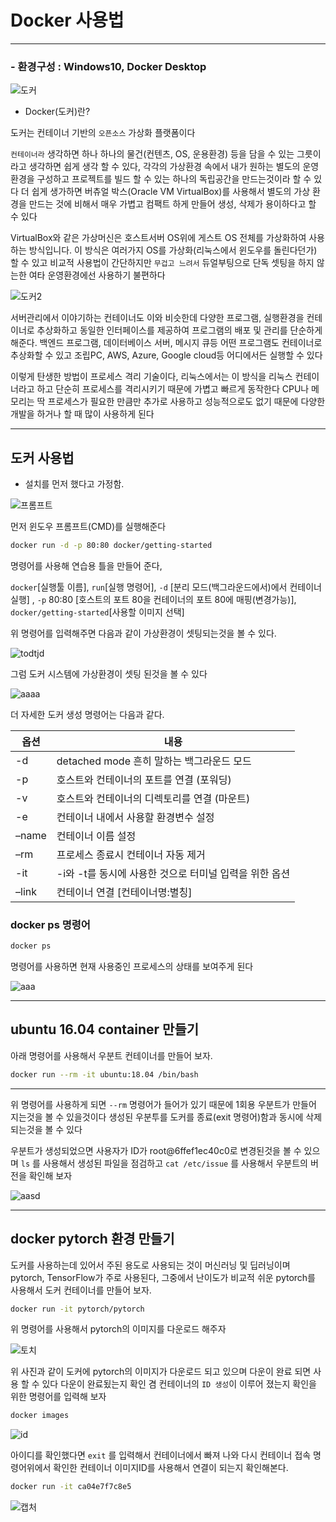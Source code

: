 # Docker 사용법
---

### - 환경구성 : Windows10, Docker Desktop

![도커](https://user-images.githubusercontent.com/84003327/160781878-d32e36cd-6ab0-4b0e-94d0-3ba0e3cbc5de.PNG)

- Docker(도커)란?

도커는 컨테이너 기반의 ```오픈소스``` 가상화 플랫폼이다 

```컨테이너라``` 생각하면 하나 하나의 물건(컨텐츠, OS, 운용환경) 등을 담을 수 있는 그릇이라고 생각하면 쉽게 생각 할 수 있다, 각각의 가상환경 속에서 내가 원하는 별도의 운영환경을 구성하고 프로젝트를 빌드 할 수 있는 하나의 독립공간을 만드는것이라 할 수 있다 더 쉽게 생가하면 버츄얼 박스(Oracle VM VirtualBox)를 사용해서 별도의 가상 환경을 만드는 것에 비해서 매우 가볍고 컴팩트 하게 만들어 생성, 삭제가 용이하다고 할 수 있다 

VirtualBox와 같은 가상머신은 호스트서버 OS위에 게스트 OS 전체를 가상화하여 사용하는 방식입니다. 이 방식은 여러가지 OS를 가상화(리눅스에서 윈도우를 돌린다던가) 할 수 있고 비교적 사용법이 간단하지만 ```무겁고 느려서``` 듀얼부팅으로 단독 셋팅을 하지 않는한 여타 운영환경에선 사용하기 불편하다

![도커2](https://user-images.githubusercontent.com/84003327/160781909-4da06926-d8e8-4f9c-b63d-1c0909d5319f.PNG)


서버관리에서 이야기하는 컨테이너도 이와 비슷한데 다양한 프로그램, 실행환경을 컨테이너로 추상화하고 동일한 인터페이스를 제공하여 프로그램의 배포 및 관리를 단순하게 해준다. 백엔드 프로그램, 데이터베이스 서버, 메시지 큐등 어떤 프로그램도 컨테이너로 추상화할 수 있고 조립PC, AWS, Azure, Google cloud등 어디에서든 실행할 수 있다

이렇게 탄생한 방법이 프로세스 격리 기술이다, 리눅스에서는 이 방식을 리눅스 컨테이너라고 하고 단순히 프로세스를 격리시키기 때문에 가볍고 빠르게 동작한다 CPU나 메모리는 딱 프로세스가 필요한 만큼만 추가로 사용하고 성능적으로도 없기 때문에 다양한 개발을 하거나 할 때 많이 사용하게 된다   


---
도커 사용법
---
- 설치를 먼저 했다고 가정함.

![프롬프트](https://user-images.githubusercontent.com/84003327/160783977-6f034a6d-f523-4d68-ad69-3497669045fe.PNG)


먼저 윈도우 프롬프트(CMD)를 실행해준다 

```bash
docker run -d -p 80:80 docker/getting-started
```
명령어를 사용해 연습용 틀을 만들어 준다, 

```docker```[실행툴 이름], ```run```[실행 명령어], ```-d``` [분리 모드(백그라운드에서)에서 컨테이너 실행] , ```-p``` 80:80 [호스트의 포트 80을 컨테이너의 포트 80에 매핑(변경가능)], ```docker/getting-started```[사용할 이미지 선택]


위 명령어를 입력해주면 다음과 같이 가상환경이 셋팅되는것을 볼 수 있다.

![todtjd](https://user-images.githubusercontent.com/84003327/160789503-64b28d69-3d17-4425-811b-f803d78b273e.PNG)


그럼 도커 시스템에 가상환경이 셋팅 된것을 볼 수 있다

![aaaa](https://user-images.githubusercontent.com/84003327/160789551-441aba38-69b6-48b5-aaeb-514c4865f757.PNG)

더 자세한 도커 생성 명령어는 다음과 같다.

|옵션|내용|
|----|---|
|-d  | detached mode 흔히 말하는 백그라운드 모드|
|-p  | 호스트와 컨테이너의 포트를 연결 (포워딩)|
|-v | 호스트와 컨테이너의 디렉토리를 연결 (마운트)|
|-e  |컨테이너 내에서 사용할 환경변수 설정|
|–name | 컨테이너 이름 설정|
|–rm  |프로세스 종료시 컨테이너 자동 제거|
|-it  | 	-i와 -t를 동시에 사용한 것으로 터미널 입력을 위한 옵션|
|–link  | 컨테이너 연결 [컨테이너명:별칭]|


### docker ps 명령어

```bash
docker ps
```

명령어를 사용하면 현재 사용중인 프로세스의 상태를 보여주게 된다 

![aaa](https://user-images.githubusercontent.com/84003327/168518735-962b778d-f8dc-46e9-b880-f2525e27b557.PNG)


---
## ubuntu 16.04 container 만들기 

아래 명령어를 사용해서 우분트 컨테이너를 만들어 보자.

```bash
docker run --rm -it ubuntu:18.04 /bin/bash
```

---

위 명령어를 사용하게 되면 ```--rm``` 명령어가 들어가 있기 때문에 1회용 우분트가 만들어 지는것을 볼 수 있을것이다 생성된 우분투를 도커를 종료(exit 명령어)함과 동시에 삭제 되는것을 볼 수 있다

우분트가 생성되었으면 사용자가 ID가 root@6ffef1ec40c0로 변경된것을 볼 수 있으며  ```ls``` 를 사용해서 생성된 파일을 점검하고 ```cat /etc/issue``` 를 사용해서 우분트의 버전을 확인해 보자 

![aasd](https://user-images.githubusercontent.com/84003327/160794052-cd65445b-df0f-4e8b-8168-694fd352307e.PNG)

---

## docker pytorch 환경 만들기

도커를 사용하는데 있어서 주된 용도로 사용되는 것이 머신러닝 및 딥러닝이며 pytorch, TensorFlow가 주로 사용된다,
그중에서 난이도가 비교적 쉬운 pytorch를 사용해서 도커 컨테이너를 만들어 보자.

```bash
docker run -it pytorch/pytorch
```

위 명령어를 사용해서 pytorch의 이미지를 다운로드 해주자 

![토치](https://user-images.githubusercontent.com/84003327/168543315-f9dc6065-53c3-40d6-9a00-318a444cf999.PNG)


위 사진과 같이 도커에 pytorch의 이미지가 다운로드 되고 있으며 다운이 완료 되면 사용 할 수 있다
다운이 완료됬는지 확인 겸 컨테이너의 ```ID 생성```이 이루어 졌는지 확인을 위한 명령어를 입력해 보자 

```bash
docker images
```

![id](https://user-images.githubusercontent.com/84003327/168545107-cea28f83-2bd5-40b5-ba5d-687dbcebbdf4.PNG)

아이디를 확인했다면 ```exit``` 를 입력해서 컨테이너에서 빠져 나와 다시 컨테이너 접속 명령어위에서 확인한 컨테이너 이미지ID를 사용해서 연결이 되는지 확인해본다.

```bash
docker run -it ca04e7f7c8e5
```

![캡처](https://user-images.githubusercontent.com/84003327/168545920-6ee59a9c-6228-43d0-b1de-f55f0dd2eff2.PNG)







